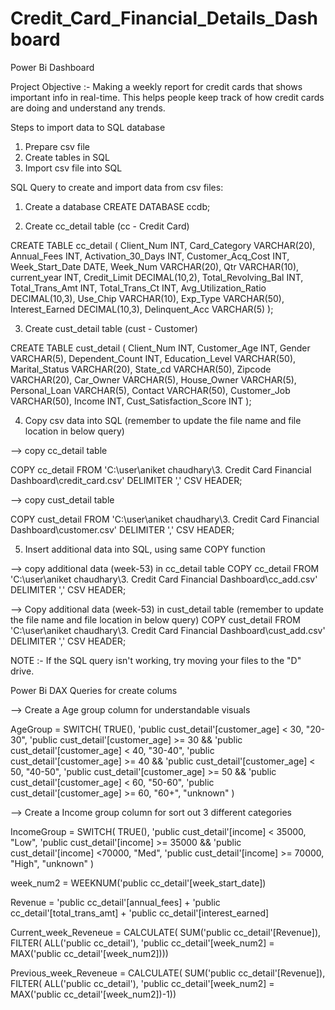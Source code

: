# Credit_Card_Financial_Details_Dashboard
Power Bi Dashboard

Project Objective :- Making a weekly report for credit cards that shows important info in real-time. This helps people keep track of how credit cards are doing and understand any trends.

Steps to import data to SQL database
1. Prepare csv file
2. Create tables in SQL
3. Import csv file into SQL


SQL Query to create and import data from csv files:

1. Create a database 
CREATE DATABASE ccdb;


2. Create cc_detail table (cc - Credit Card)

CREATE TABLE cc_detail (
    Client_Num INT,
    Card_Category VARCHAR(20),
    Annual_Fees INT,
    Activation_30_Days INT,
    Customer_Acq_Cost INT,
    Week_Start_Date DATE,
    Week_Num VARCHAR(20),
    Qtr VARCHAR(10),
    current_year INT,
    Credit_Limit DECIMAL(10,2),
    Total_Revolving_Bal INT,
    Total_Trans_Amt INT,
    Total_Trans_Ct INT,
    Avg_Utilization_Ratio DECIMAL(10,3),
    Use_Chip VARCHAR(10),
    Exp_Type VARCHAR(50),
    Interest_Earned DECIMAL(10,3),
    Delinquent_Acc VARCHAR(5)
);


3. Create cust_detail table  (cust - Customer)

CREATE TABLE cust_detail (
    Client_Num INT,
    Customer_Age INT,
    Gender VARCHAR(5),
    Dependent_Count INT,
    Education_Level VARCHAR(50),
    Marital_Status VARCHAR(20),
    State_cd VARCHAR(50),
    Zipcode VARCHAR(20),
    Car_Owner VARCHAR(5),
    House_Owner VARCHAR(5),
    Personal_Loan VARCHAR(5),
    Contact VARCHAR(50),
    Customer_Job VARCHAR(50),
    Income INT,
    Cust_Satisfaction_Score INT
);


4. Copy csv data into SQL (remember to update the file name and file location in below query)

--> copy cc_detail table

COPY cc_detail
FROM 'C:\user\aniket chaudhary\3. Credit Card Financial Dashboard\credit_card.csv' 
DELIMITER ',' 
CSV HEADER;

--> copy cust_detail table

COPY cust_detail
FROM 'C:\user\aniket chaudhary\3. Credit Card Financial Dashboard\customer.csv' 
DELIMITER ',' 
CSV HEADER;


5. Insert additional data into SQL, using same COPY function

--> copy additional data (week-53) in cc_detail table
COPY cc_detail
FROM 'C:\user\aniket chaudhary\3. Credit Card Financial Dashboard\cc_add.csv' 
DELIMITER ',' 
CSV HEADER;

--> Copy additional data (week-53) in cust_detail table (remember to update the file name and file location in below query)
COPY cust_detail
FROM 'C:\user\aniket chaudhary\3. Credit Card Financial Dashboard\cust_add.csv' 
DELIMITER ',' 
CSV HEADER;

NOTE :- If the SQL query isn't working, try moving your files to the "D" drive.  


Power Bi DAX Queries for create colums 

--> Create a Age group column for understandable visuals

AgeGroup = SWITCH(
TRUE(),
'public cust_detail'[customer_age] < 30, "20-30",
'public cust_detail'[customer_age] >= 30 && 'public cust_detail'[customer_age] < 40, "30-40",
'public cust_detail'[customer_age] >= 40 && 'public cust_detail'[customer_age] < 50, "40-50",
'public cust_detail'[customer_age] >= 50 && 'public cust_detail'[customer_age] < 60, "50-60",
'public cust_detail'[customer_age] >= 60, "60+",
"unknown"
)

--> Create a Income group column for sort out 3 different categories

IncomeGroup = SWITCH(
TRUE(),
'public cust_detail'[income] < 35000, "Low",
'public cust_detail'[income] >= 35000 && 'public cust_detail'[income] <70000, "Med",
'public cust_detail'[income] >= 70000, "High",
"unknown"
)

week_num2 = WEEKNUM('public cc_detail'[week_start_date])

Revenue = 'public cc_detail'[annual_fees] + 'public cc_detail'[total_trans_amt] + 'public cc_detail'[interest_earned]

Current_week_Reveneue = CALCULATE(
  SUM('public cc_detail'[Revenue]),
  FILTER(
    ALL('public cc_detail'),
    'public cc_detail'[week_num2] = MAX('public cc_detail'[week_num2])))

Previous_week_Reveneue = CALCULATE(
  SUM('public cc_detail'[Revenue]),
  FILTER(
    ALL('public cc_detail'),
    'public cc_detail'[week_num2] = MAX('public cc_detail'[week_num2])-1))

